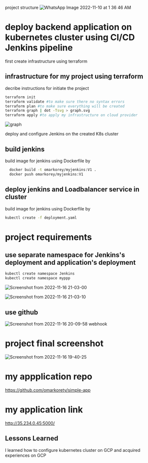 project structure
![WhatsApp Image 2022-11-10 at 1 36 46 AM](https://user-images.githubusercontent.com/29188579/202280547-2288fa35-4fbb-4645-b85d-e181717e8ce6.jpeg)




# deploy backend application on kubernetes cluster using CI/CD Jenkins pipeline

first create infrastructure using terraform 

## infrastructure for my project using terraform
decribe instructions for initiate the project
```bash
terraform init 
terraform validate #to make sure there no syntax errors
terraform plan #to make sure everything will be created
terraform graph | dot -Tsvg > graph.svg
terraform apply #to apply my infrastructure on cloud provider 
```
![graph](https://user-images.githubusercontent.com/29188579/202273007-1ff4e2eb-1994-4e5f-8c81-df38e02a0bb6.svg)

deploy and configure Jenkins on the created K8s cluster 

## build jenkins

build image for jenkins using Dockerfile by
```bash
  docker build -t omarkorey/myjenkins:V1 .
  docker push omarkorey/myjenkins:V1 
```

## deploy jenkins and Loadbalancer service in cluster 

build image for jenkins using Dockerfile by
```bash
kubectl create -f deployment.yaml
```

# project requirements

## use separate namespace for Jenkins's deployment and application's deployment 
```bash
kubectl create namespace Jenkins
kubectl create namespace myppp
```

![Screenshot from 2022-11-16 21-03-00](https://user-images.githubusercontent.com/29188579/202277025-c3c36b29-9f61-4c87-9fee-ba7790544f76.png)

![Screenshot from 2022-11-16 21-03-10](https://user-images.githubusercontent.com/29188579/202277057-6c5eb838-27b6-4f5d-b1d8-dfa3e5b024dd.png)


## use github
![Screenshot from 2022-11-16 20-09-58](https://user-images.githubusercontent.com/29188579/202277487-0a35fc86-9aaf-4f5d-9539-041af9b2e2fc.png)
 webhook


# project final screenshot
![Screenshot from 2022-11-16 19-40-25](https://user-images.githubusercontent.com/29188579/202278759-4a484726-8c76-49ec-95fe-5465dab87766.png)

# my appplication repo 
https://github.com/omarkorety/simple-app

# my application link 
http://35.234.0.45:5000/


## Lessons Learned

I learned how to configure kubernetes cluster on GCP and acquired experiences on GCP 

